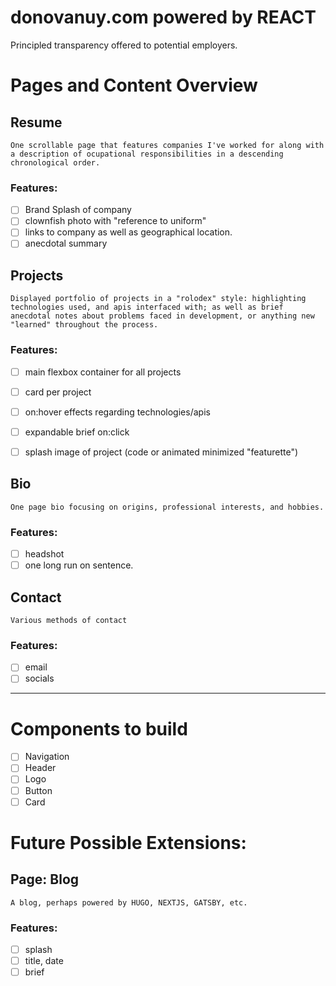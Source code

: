 # donovanuy.com powered by REACT
Principled transparency offered to potential employers.

# Pages and Content Overview 
## Resume
    One scrollable page that features companies I've worked for along with a description of ocupational responsibilities in a descending chronological order.
### Features:
- [ ] Brand Splash of company
- [ ] clownfish photo with "reference to uniform"
- [ ] links to company as well as geographical location.
- [ ] anecdotal summary
## Projects
    Displayed portfolio of projects in a "rolodex" style: highlighting technologies used, and apis interfaced with; as well as brief anecdotal notes about problems faced in development, or anything new "learned" throughout the process.
### Features:
- [ ] main flexbox container for all projects
- [ ] card per project
- [ ] on:hover effects regarding technologies/apis
- [ ] expandable brief on:click
- [ ] splash image of project (code or animated minimized "featurette")

    


## Bio
    One page bio focusing on origins, professional interests, and hobbies.
### Features:
- [ ] headshot
- [ ] one long run on sentence.

## Contact
    Various methods of contact
### Features:

- [ ]  email
- [ ] socials
---
# Components to build

- [ ] Navigation
- [ ] Header
- [ ] Logo
- [ ] Button
- [ ] Card

# Future Possible Extensions:
## Page: Blog
    A blog, perhaps powered by HUGO, NEXTJS, GATSBY, etc.
### Features:
- [ ] splash
- [ ] title, date
- [ ] brief